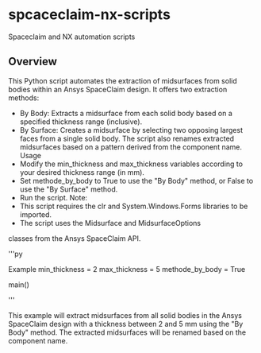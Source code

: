 # spcaceclaim-nx-scripts
Spaceclaim and NX automation scripts

## Overview

This Python script automates the extraction of midsurfaces from solid bodies within an Ansys SpaceClaim design. It offers two extraction methods:

 * By Body: Extracts a midsurface from each solid body based on a specified thickness range (inclusive).
 * By Surface: Creates a midsurface by selecting two opposing largest faces from a single solid body.
The script also renames extracted midsurfaces based on a pattern derived from the component name.
Usage
 * Modify the min_thickness and max_thickness variables according to your desired thickness range (in mm).
 * Set methode_by_body to True to use the "By Body" method, or False to use the "By Surface" method.
 * Run the script.
Note:
 * This script requires the clr and System.Windows.Forms libraries to be imported.
 * The script uses the Midsurface and MidsurfaceOptions

 classes from the Ansys SpaceClaim API.

'''py

Example
min_thickness = 2
max_thickness = 5
methode_by_body = True

main()

'''

This example will extract midsurfaces from all solid bodies in the Ansys SpaceClaim design with a thickness between 2 and 5 mm using the "By Body" method. The extracted midsurfaces will be renamed based on the component name.
